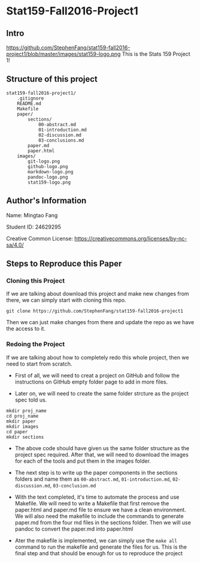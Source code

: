 # Stat159-Fall2016-Project1

## Intro

https://github.com/StephenFang/stat159-fall2016-project1/blob/master/images/stat159-logo.png
This is the Stats 159 Project 1!

## Structure of this project

```
stat159-fall2016-project1/
	.gitignore
	README.md
	Makefile
	paper/
		sections/
			00-abstract.md
			01-introduction.md
			02-discussion.md
			03-conclusions.md
		paper.md
		paper.html
	images/
		git-logo.png
		github-logo.png
		markdown-logo.png
		pandoc-logo.png
		stat159-logo.png
```

## Author's Information

Name: Mingtao Fang

Student ID: 24629295

Creative Common License: https://creativecommons.org/licenses/by-nc-sa/4.0/

## Steps to Reproduce this Paper

### Cloning this Project
If we are talking about download this project and make new changes from there, we can simply start with cloning this repo.

```
git clone https://github.com/StephenFang/stat159-fall2016-project1
```

Then we can just make changes from there and update the repo as we have the access to it.

### Redoing the Project
If we are talking about how to completely redo this whole project, then we need to start from scratch. 

- First of all, we will need to creat a project on GitHub and follow the instructions on GitHub empty folder page to add in more files.

- Later on, we will need to create the same folder strcture as the project spec told us.

```
mkdir proj_name
cd proj_name
mkdir paper
mkdir images
cd paper
mkdir sections
```

- The above code should have given us the same folder structure as the project spec required. After that, we will need to download the images for each of the tools and put them in the images folder.

- The next step is to write up the paper components in the sections folders and name them as `00-abstract.md`, `01-introduction.md`, `02-discussion.md`, `03-conclusion.md`

- With the text completed, it's time to automate the process and use Makefile. We will need to write a Makefile that first remove the paper.html and paper.md file to ensure we have a clean environment. We will also need the makefile to include the commands to generate paper.md from the four md files in the sections folder. Then we will use pandoc to convert the paper.md into paper.html

- Ater the makefile is implemented, we can simply use the `make all` command to run the makefile and generate the files for us. This is the final step and that should be enough for us to reproduce the project
